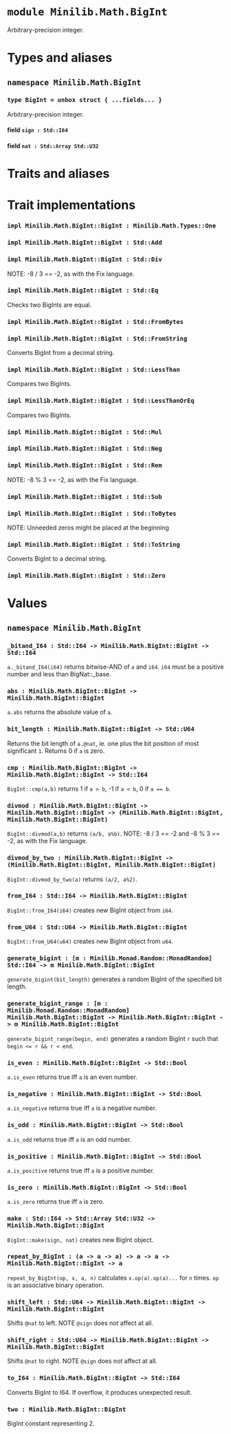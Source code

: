 # `module Minilib.Math.BigInt`

Arbitrary-precision integer.

# Types and aliases

## `namespace Minilib.Math.BigInt`

### `type BigInt = unbox struct { ...fields... }`

Arbitrary-precision integer.

#### field `sign : Std::I64`

#### field `nat : Std::Array Std::U32`

# Traits and aliases

# Trait implementations

### `impl Minilib.Math.BigInt::BigInt : Minilib.Math.Types::One`

### `impl Minilib.Math.BigInt::BigInt : Std::Add`

### `impl Minilib.Math.BigInt::BigInt : Std::Div`

NOTE: -8 / 3 == -2, as with the Fix language.

### `impl Minilib.Math.BigInt::BigInt : Std::Eq`

Checks two BigInts are equal.

### `impl Minilib.Math.BigInt::BigInt : Std::FromBytes`

### `impl Minilib.Math.BigInt::BigInt : Std::FromString`

Converts BigInt from a decimal string.

### `impl Minilib.Math.BigInt::BigInt : Std::LessThan`

Compares two BigInts.

### `impl Minilib.Math.BigInt::BigInt : Std::LessThanOrEq`

Compares two BigInts.

### `impl Minilib.Math.BigInt::BigInt : Std::Mul`

### `impl Minilib.Math.BigInt::BigInt : Std::Neg`

### `impl Minilib.Math.BigInt::BigInt : Std::Rem`

NOTE: -8 % 3 == -2, as with the Fix language.

### `impl Minilib.Math.BigInt::BigInt : Std::Sub`

### `impl Minilib.Math.BigInt::BigInt : Std::ToBytes`

NOTE: Unneeded zeros might be placed at the beginning

### `impl Minilib.Math.BigInt::BigInt : Std::ToString`

Converts BigInt to a decimal string.

### `impl Minilib.Math.BigInt::BigInt : Std::Zero`

# Values

## `namespace Minilib.Math.BigInt`

### `_bitand_I64 : Std::I64 -> Minilib.Math.BigInt::BigInt -> Std::I64`

`a._bitand_I64(i64)` returns bitwise-AND of `a` and `i64`.
`i64` must be a positive number and less than BigNat::_base.

### `abs : Minilib.Math.BigInt::BigInt -> Minilib.Math.BigInt::BigInt`

`a.abs` returns the absolute value of `a`.

### `bit_length : Minilib.Math.BigInt::BigInt -> Std::U64`

Returns the bit length of `a.@nat`, ie. one plus the bit position of most significant `1`.
Returns 0 if `a` is zero.

### `cmp : Minilib.Math.BigInt::BigInt -> Minilib.Math.BigInt::BigInt -> Std::I64`

`BigInt::cmp(a,b)` returns 1 if `a > b`, -1 if `a < b`, 0 if `a == b`.

### `divmod : Minilib.Math.BigInt::BigInt -> Minilib.Math.BigInt::BigInt -> (Minilib.Math.BigInt::BigInt, Minilib.Math.BigInt::BigInt)`

`BigInt::divmod(a,b)` returns `(a/b, a%b)`.
NOTE: -8 / 3 == -2 and -8 % 3 == -2, as with the Fix language.

### `divmod_by_two : Minilib.Math.BigInt::BigInt -> (Minilib.Math.BigInt::BigInt, Minilib.Math.BigInt::BigInt)`

`BigInt::divmod_by_two(a)` returns `(a/2, a%2)`.

### `from_I64 : Std::I64 -> Minilib.Math.BigInt::BigInt`

`BigInt::from_I64(i64)` creates new BigInt object from `i64`.

### `from_U64 : Std::U64 -> Minilib.Math.BigInt::BigInt`

`BigInt::from_U64(u64)` creates new BigInt object from `u64`.

### `generate_bigint : [m : Minilib.Monad.Random::MonadRandom] Std::I64 -> m Minilib.Math.BigInt::BigInt`

`generate_bigint(bit_length)` generates a random BigInt of the specified bit length.

### `generate_bigint_range : [m : Minilib.Monad.Random::MonadRandom] Minilib.Math.BigInt::BigInt -> Minilib.Math.BigInt::BigInt -> m Minilib.Math.BigInt::BigInt`

`generate_bigint_range(begin, end)` generates a random BigInt `r` such that `begin <= r && r < end`.

### `is_even : Minilib.Math.BigInt::BigInt -> Std::Bool`

`a.is_even` returns true iff `a` is an even number.

### `is_negative : Minilib.Math.BigInt::BigInt -> Std::Bool`

`a.is_negative` returns true iff `a` is a negative number.

### `is_odd : Minilib.Math.BigInt::BigInt -> Std::Bool`

`a.is_odd` returns true iff `a` is an odd number.

### `is_positive : Minilib.Math.BigInt::BigInt -> Std::Bool`

`a.is_positive` returns true iff `a` is a positive number.

### `is_zero : Minilib.Math.BigInt::BigInt -> Std::Bool`

`a.is_zero` returns true iff `a` is zero.

### `make : Std::I64 -> Std::Array Std::U32 -> Minilib.Math.BigInt::BigInt`

`BigInt::make(sign, nat)` creates new BigInt object.

### `repeat_by_BigInt : (a -> a -> a) -> a -> a -> Minilib.Math.BigInt::BigInt -> a`

`repeat_by_BigInt(op, x, a, n)` calculates `x.op(a).op(a)...` for `n` times.
`op` is an associative binary operation.

### `shift_left : Std::U64 -> Minilib.Math.BigInt::BigInt -> Minilib.Math.BigInt::BigInt`

Shifts `@nat` to left. NOTE `@sign` does not affect at all.

### `shift_right : Std::U64 -> Minilib.Math.BigInt::BigInt -> Minilib.Math.BigInt::BigInt`

Shifts `@nat` to right. NOTE `@sign` does not affect at all.

### `to_I64 : Minilib.Math.BigInt::BigInt -> Std::I64`

Converts BigInt to I64. If overflow, it produces unexpected result.

### `two : Minilib.Math.BigInt::BigInt`

BigInt constant representing 2.